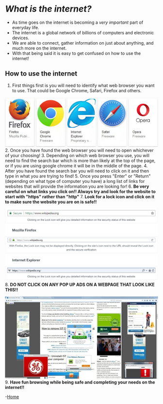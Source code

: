 # *What is the internet?*
- As time goes on the internet is becoming a *very important* part of everyday life.
- The internet is a global network of billions of computers and electronic devices.
- We are able to connect, gather information on just about anything, and much more on the internet.
- With that being said it is easy to get confused on how to use the internet!
## How to use the internet
1. First things first is you will need to identify what web browser you want to use. That could be Google Chrome, Safari, Firefox and others.

![Browsers](browsers.jpeg)
2. Once you have found the web browser you will need to open whichever of your choosing!
3. Depending on which web browser you use, you will need to find the search bar which is more than likely at the top of the page, or if you are using google chrome it will be in the middle of the page.
4. After you have found the search bar you will need to click on it and then type in what you are trying to find!
5. Once you press "Enter" or "Return"(depending on what type of computer you have) a long list of links for websites that will provide the information you are looking for!
6. **Be very careful on what links you click on!! Always try and look for the website to start with "https" rather than "http"**
7. **Look for a lock icon and click on it to make sure the website you are on is safe!!**

![Screenshot](Screenshot.png)
8. **DO NOT CLICK ON ANY POP UP ADS ON A WEBPAGE THAT LOOK LIKE THIS!!**

![Ads](ads.jpeg)
9. **Have fun browsing while being safe and completing your needs on the internet!!**

-[Home](https://github.com/jcwnpd/Final-Project/blob/aee63e2a6d896432a0bab2ebb10946f2df3023b0/README.md)
